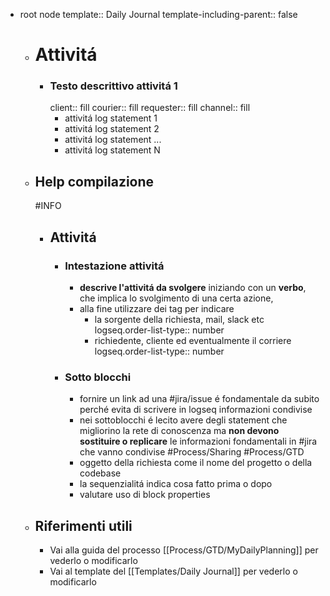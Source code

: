 - root node
  template:: Daily Journal
  template-including-parent:: false
	- # Attivitá
		- ### Testo descrittivo attivitá 1
		  client:: fill
		  courier:: fill
		  requester:: fill
		  channel:: fill
			- attivitá log statement 1
			- attivitá log statement 2
			- attivitá log statement ...
			- attivitá log statement N
	- ## Help compilazione
	  #INFO
		- ## Attivitá
			- ### Intestazione attivitá
				- **descrive l'attivitá da svolgere** iniziando con un **verbo**, che implica lo svolgimento di una certa azione,
				- alla fine utilizzare dei tag per indicare
					- la sorgente della richiesta, mail, slack etc
					  logseq.order-list-type:: number
					- richiedente, cliente ed eventualmente il corriere
					  logseq.order-list-type:: number
			- ### Sotto blocchi
				- fornire un link ad una #jira/issue é fondamentale da subito perché evita di scrivere in logseq informazioni condivise
				- nei sottoblocchi é lecito avere degli statement che migliorino la rete di conoscenza ma **non devono sostituire o replicare** le informazioni fondamentali in #jira che vanno condivise #Process/Sharing #Process/GTD
				- oggetto della richiesta come il nome del progetto o della codebase
				- la sequenzialitá indica cosa fatto prima o dopo
				- valutare uso di block properties
	- ## Riferimenti utili
		- Vai alla guida del processo [[Process/GTD/MyDailyPlanning]] per vederlo o modificarlo
		- Vai al template del [[Templates/Daily Journal]] per vederlo o modificarlo